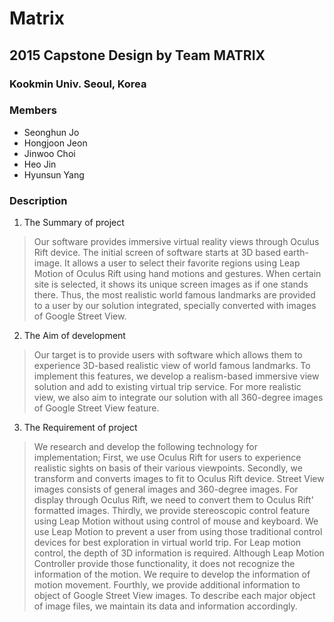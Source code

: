 # Matrix
## 2015 Capstone Design by Team MATRIX
### Kookmin Univ. Seoul, Korea
### Members
+ Seonghun Jo
+ Hongjoon Jeon
+ Jinwoo Choi
+ Heo Jin
+ Hyunsun Yang

### Description
1. The Summary of project
> Our software provides immersive virtual reality views through Oculus Rift device. 
The initial screen of software starts at 3D based earth-image. 
It allows a user to select their favorite regions using Leap Motion of Oculus Rift using hand motions and gestures.
When certain site is selected, it shows its unique screen images as if one stands there. 
Thus, the most realistic world famous landmarks are provided to a user by our solution integrated, specially converted with images of Google Street View. 

2. The Aim of development
> Our target is to provide users with software which allows them to experience 3D-based realistic view of world famous landmarks. To implement this features, we develop a realism-based immersive view solution and add to existing virtual trip service. 
For more realistic view, we also aim to integrate our solution with all 360-degree images of Google Street View feature. 


3. The Requirement of project 
> We research and develop the following technology for implementation; 
First, we use Oculus Rift for users to experience realistic sights on basis of their various viewpoints. 
Secondly, we transform and converts images to fit to Oculus Rift device. Street View images consists of general images and 360-degree images. For display through Oculus Rift, we need to convert them to Oculus Rift’ formatted images. 
Thirdly, we provide stereoscopic control feature using Leap Motion without using control of mouse and keyboard. We use Leap Motion to prevent a user from using those traditional control devices for best exploration in virtual world trip. For Leap motion control, the depth of 3D information is required. Although Leap Motion Controller provide those functionality, it does not recognize the information of the motion. We require to develop the information of motion movement. 
Fourthly, we provide additional information to object of Google Street View images. To describe each major object of image files, we maintain its data and information accordingly. 

















